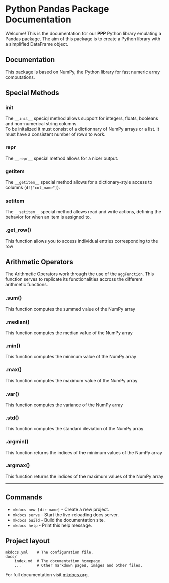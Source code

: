 # Python Pandas Package Documentation

Welcome! This is the documentation for our **PPP** Python library emulating a Pandas package.
The aim of this package is to create a Python library with a simplified DataFrame object.

## Documentation

This package is based on NumPy, the Python library for fast numeric array computations.

## Special Methods  
### __init__
The `__init__` speciql method allows support for integers, floats, booleans and non-numerical string columns.  
To be initalized it must consist of a dictionnary of NumPy arrays or a list. It must have a consistent number of rows to work.  

### __repr__
The `__repr__` special method allows for a nicer output.

### __getitem__
The `__getitem__` special method allows for a dictionary-style access to columns (`df["col_name"]`).

### __setitem__
The `__setitem__` special method allows read and write actions, defining the behavior for when an item is assigned to.  

### .get_row()
This function allows you to access individual entries corresponding to the row  

## Arithmetic Operators  
The Arithmetic Operators work through the use of the `aggFunction`. This function serves to replicate its functionalities accross the different arithmetic functions.   
### .sum()  
This function computes the summed value of the NumPy array  
### .median()  
This function computes the median value of the NumPy array  
### .min()  
This function computes the minimum value of the NumPy array  
### .max()  
This function computes the maximum value of the NumPy array  
### .var()  
This function computes the variance of the NumPy array  
### .std()  
This function computes the standard deviation of the NumPy array  
### .argmin()
This function returns the indices of the minimum values of the NumPy array  
### .argmax()
This function returns the indices of the maximum values of the NumPy array  



-----------
## Commands

* `mkdocs new [dir-name]` - Create a new project.
* `mkdocs serve` - Start the live-reloading docs server.
* `mkdocs build` - Build the documentation site.
* `mkdocs help` - Print this help message.

## Project layout

    mkdocs.yml    # The configuration file.
    docs/
        index.md  # The documentation homepage.
        ...       # Other markdown pages, images and other files.

For full documentation visit [mkdocs.org](https://mkdocs.org).
